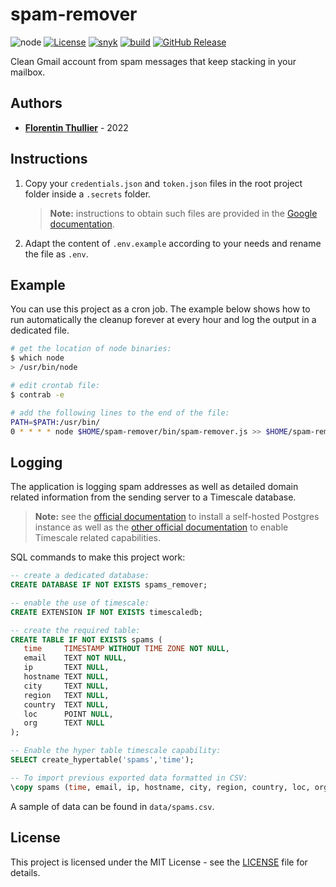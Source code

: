 # spam-remover

![node](https://img.shields.io/badge/node-%3E%3D16-blue) [![License](https://img.shields.io/github/license/FlorentinTh/spam-remover)](https://github.com/FlorentinTh/spam-remover/blob/master/LICENSE) [![snyk](https://github.com/FlorentinTh/spam-remover/actions/workflows/dependencies.yml/badge.svg)](https://github.com/FlorentinTh/spam-remover/actions/workflows/dependencies.yml) [![build](https://github.com/FlorentinTh/spam-remover/actions/workflows/build.yml/badge.svg)](https://github.com/FlorentinTh/spam-remover/actions/workflows/build.yml) [![GitHub Release](https://img.shields.io/github/release/FlorentinTh/spam-remover)](https://github.com/FlorentinTh/spam-remover/releases)

Clean Gmail account from spam messages that keep stacking in your mailbox.

## Authors

- [**Florentin Thullier**](https://github.com/FlorentinTh) - 2022


## Instructions

1. Copy your ```credentials.json``` and ```token.json``` files in the root project folder inside a ```.secrets``` folder.

    > **Note:** instructions to obtain such files are provided in the [Google documentation](https://developers.google.com/workspace/guides/create-credentials).

2. Adapt the content of ```.env.example``` according to your needs and rename the file as ```.env```.


## Example

You can use this project as a cron job. The example below shows how to run automatically the cleanup forever at every hour and log the output in a dedicated file.

```sh
# get the location of node binaries:
$ which node
> /usr/bin/node

# edit crontab file:
$ contrab -e

# add the following lines to the end of the file:
PATH=$PATH:/usr/bin/
0 * * * * node $HOME/spam-remover/bin/spam-remover.js >> $HOME/spam-remover/logs/spam-remover.log 2>&1
```

## Logging

The application is logging spam addresses as well as detailed domain related information from the sending server to a Timescale database.

> **Note:** see the [official documentation](https://www.postgresql.org/docs/14/installation.html) to install a self-hosted Postgres instance as well as the [other official documentation](https://docs.timescale.com/install/latest/self-hosted/) to enable Timescale related capabilities.

SQL commands to make this project work:

```sql
-- create a dedicated database:
CREATE DATABASE IF NOT EXISTS spams_remover;

-- enable the use of timescale:
CREATE EXTENSION IF NOT EXISTS timescaledb;

-- create the required table:
CREATE TABLE IF NOT EXISTS spams (
   time     TIMESTAMP WITHOUT TIME ZONE NOT NULL,
   email    TEXT NOT NULL,
   ip       TEXT NULL,
   hostname TEXT NULL,
   city     TEXT NULL,
   region   TEXT NULL,
   country  TEXT NULL,
   loc      POINT NULL,
   org      TEXT NULL
);

-- Enable the hyper table timescale capability:
SELECT create_hypertable('spams','time');

-- To import previous exported data formatted in CSV:
\copy spams (time, email, ip, hostname, city, region, country, loc, org) from './spams.csv' WITH DELIMITER ';' CSV HEADER;
```

A sample of data can be found in ```data/spams.csv```.

## License

This project is licensed under the MIT License - see the [LICENSE](LICENSE) file for details.
